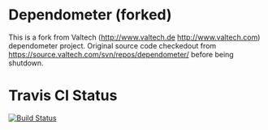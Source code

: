# Dependometer (forked)

This is a fork from Valtech (http://www.valtech.de http://www.valtech.com) dependometer project.
Original source code checkedout from https://source.valtech.com/svn/repos/dependometer/ before being shutdown.

# Travis CI Status
[![Build Status](https://travis-ci.org/dheraclio/dependometer.svg?branch=master)](http://travis-ci.org/dheraclio/dependometer)

